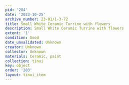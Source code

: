 ```yaml
---
pid: '284'
date: '2023-10-25'
archive_number: 23-01/1-3-72
title: Small White Ceramic Turrine with flowers
description: Small White Ceramic Turrine with flowers
extent: '1'
condition: Good
date_unvalidated: Unknown
creator: Unknown
collector: Unknown
materials: Ceramic, paint
collection: tinui
key: object
order: '283'
layout: tinui_item
---
```

